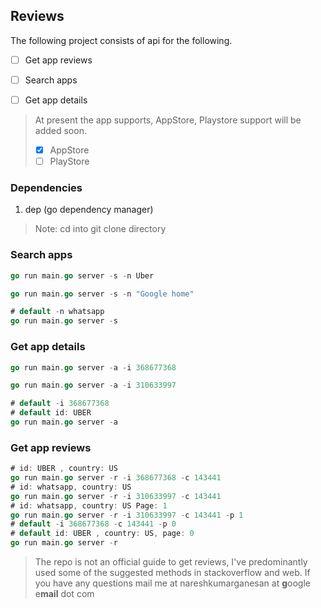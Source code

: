 ## Reviews

The following project consists of api for the following.

- [ ] Get app reviews
- [ ] Search apps
- [ ] Get app details


> At present the app supports, AppStore, Playstore support will be added soon.
> - [X] AppStore
> - [ ] PlayStore


### Dependencies
1. dep (go dependency manager)

> Note: cd into git clone directory

### Search apps

```go
go run main.go server -s -n Uber

go run main.go server -s -n "Google home"

# default -n whatsapp
go run main.go server -s 
```

### Get app details

```go
go run main.go server -a -i 368677368

go run main.go server -a -i 310633997

# default -i 368677368 
# default id: UBER
go run main.go server -a
```

### Get app reviews

```go
# id: UBER , country: US
go run main.go server -r -i 368677368 -c 143441
# id: whatsapp, country: US
go run main.go server -r -i 310633997 -c 143441
# id: whatsapp, country: US Page: 1
go run main.go server -r -i 310633997 -c 143441 -p 1
# default -i 368677368 -c 143441 -p 0
# default id: UBER , country: US, page: 0
go run main.go server -r
```

> The repo is not an official guide to get reviews, I've predominantly used some of the suggested methods in stackoverflow and web.
> If you have any questions mail me at nareshkumarganesan at **g**oogle e**mail** dot com